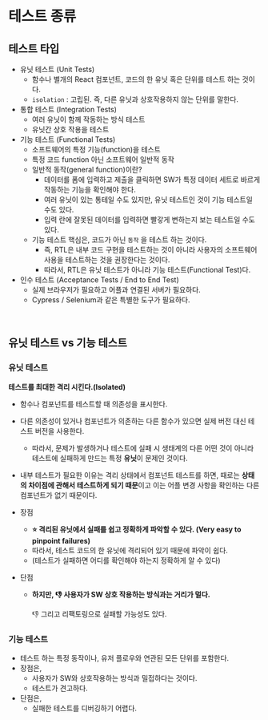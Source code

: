 # 테스트 종류

## 테스트 타입

- 유닛 테스트 (Unit Tests)
  - 함수나 별개의 React 컴포넌트, 코드의 한 유닛 혹은 단위를 테스트 하는 것이다.
  - `isolation` : 고립된. 즉, 다른 유닛과 상호작용하지 않는 단위를 말한다.
- 통합 테스트 (Integration Tests)
  - 여러 유닛이 함께 작동하는 방식 테스트
  - 유닛간 상호 작용을 테스트
- 기능 테스트 (Functional Tests)
  - 소프트웨어의 특정 기능(function)을 테스트
  - 특정 코드 function 아닌 소프트웨어 일반적 동작
  - 일반적 동작(general function)이란? 
    - 데이터를 폼에 입력하고 제출을 클릭하면 SW가 특정 데이터 세트로 바르게 작동하는 기능을 확인해야 한다.
    - 여러 유닛이 있는 통테일 수도 있지만, 유닛 테스트인 것이 기능 테스트일 수도 있다.
    - 입력 란에 잘못된 데이터를 입력하면 빨갛게 변하는지 보는 테스트일 수도 있다.
  - 기능 테스트 핵심은, 코드가 아닌 `동작` 을 테스트 하는 것이다.
    - 즉, RTL은 내부 코드 구현을 테스트하는 것이 아니라 사용자의 소프트웨어 사용을 테스트하는 것을 권장한다는 것이다.
    - 따라서, RTL은 유닛 테스트가 아니라 기능 테스트(Functional Test)다.
- 인수 테스트 (Acceptance Tests / End to End Test)
  - 실제 브라우저가 필요하고 어플과 연결된 서버가 필요하다.
  - Cypress / Selenium과 같은 특별한 도구가 필요하다.

<br/>

## 유닛 테스트 vs 기능 테스트

### 유닛 테스트

**테스트를 최대한 격리 시킨다.(Isolated)**

- 함수나 컴포넌트를 테스트할 때 의존성을 표시한다.
- 다른 의존성이 있거나 컴포넌트가 의존하는 다른 함수가 있으면 실제 버전 대신 테스트 버전을 사용한다.
  - 따라서, 문제가 발생하거나 테스트에 실패 시 생태계의 다른 어떤 것이 아니라 테스트에 실패하게 만드는 특정 **유닛**이 문제인 것이다.
- 내부 테스트가 필요한 이유는 격리 상태에서 컴포넌트 테스트를 하면, 때로는 **상태의 차이점에 관해서 테스트하게 되기 때문**이고 이는 어플 변경 사항을 확인하는 다른 컴포넌트가 없기 때문이다.
- 장점

  - **⭐️ 격리된 유닛에서 실패를 쉽고 정확하게 파악할 수 있다. (Very easy to pinpoint failures)**
  - 따라서, 테스트 코드의 한 유닛에 격리되어 있기 때문에 파악이 쉽다.
  - (테스트가 실패하면 어디를 확인해야 하는지 정확하게 알 수 있다)

- 단점

  - **하지만, 👎 사용자가 SW 상호 작용하는 방식과는 거리가 멀다.**

    👎 그리고 리팩토링으로 실패할 가능성도 있다.


 ### 기능 테스트

- 테스트 하는 특정 동작이나, 유저 플로우와 연관된 모든 단위를 포함한다.
- 장점은, 
  - 사용자가 SW와 상호작용하는 방식과 밀접하다는 것이다.
  - 테스트가 견고하다.
- 단점은,
  - 실패한 테스트를 디버깅하기 어렵다.


